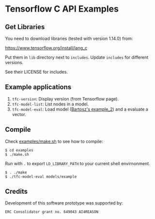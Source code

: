 # Tensorflow C API Examples

## Get Libraries ##

You need to download libraries (tested with version 1.14.0) from:

   https://www.tensorflow.org/install/lang_c

Put them in `lib` directory next to `includes`.  Update `includes` for different versions.

See their LICENSE for includes.

## Example applications ##

1) `tfc-version`: Display version (from Tensorflow page).
2) `tfc-model-list`: List nodes in a model.
3) `tfc-model-eval`: Load model ([Bartosz's example_2](https://github.com/BartoszPiotrowski/tensorflow-save-in-python-load-in-cpp/tree/master/example_2)) and a evaluate a vector.

## Compile ##

Check [examples/make.sh](examples/make.sh) to see how to compile:

   ```shell
   $ cd examples
   $ ./make.sh
   ```

Run with `.` to export `LD_LIBRARY_PATH` to your current shell envirnonment.

   ```shell
   $ . ./make
   $ ./tfc-model-eval models/example
   ```

## Credits ##

Development of this software prototype was supported by:

    ERC Consolidator grant no. 649043 AI4REASON

